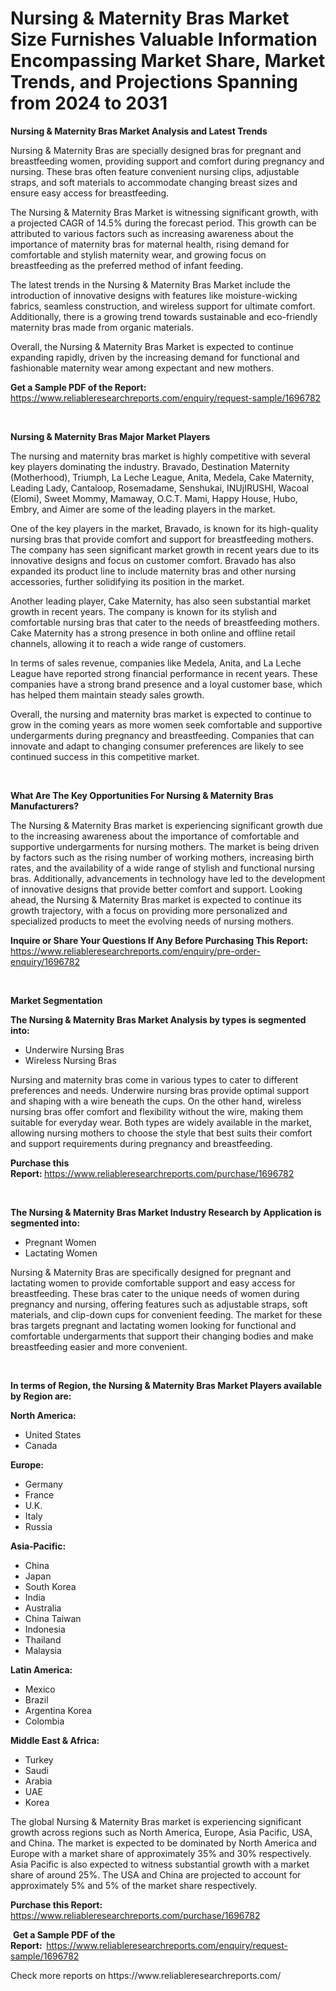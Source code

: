 <p><h1>Nursing & Maternity Bras Market Size Furnishes Valuable Information Encompassing Market Share, Market Trends, and Projections Spanning from 2024 to 2031</h1></p><p><strong>Nursing & Maternity Bras Market Analysis and Latest Trends</strong></p>
<p><p>Nursing & Maternity Bras are specially designed bras for pregnant and breastfeeding women, providing support and comfort during pregnancy and nursing. These bras often feature convenient nursing clips, adjustable straps, and soft materials to accommodate changing breast sizes and ensure easy access for breastfeeding.</p><p>The Nursing & Maternity Bras Market is witnessing significant growth, with a projected CAGR of 14.5% during the forecast period. This growth can be attributed to various factors such as increasing awareness about the importance of maternity bras for maternal health, rising demand for comfortable and stylish maternity wear, and growing focus on breastfeeding as the preferred method of infant feeding.</p><p>The latest trends in the Nursing & Maternity Bras Market include the introduction of innovative designs with features like moisture-wicking fabrics, seamless construction, and wireless support for ultimate comfort. Additionally, there is a growing trend towards sustainable and eco-friendly maternity bras made from organic materials.</p><p>Overall, the Nursing & Maternity Bras Market is expected to continue expanding rapidly, driven by the increasing demand for functional and fashionable maternity wear among expectant and new mothers.</p></p>
<p><strong>Get a Sample PDF of the Report:&nbsp;</strong> <a href="https://www.reliableresearchreports.com/enquiry/request-sample/1696782">https://www.reliableresearchreports.com/enquiry/request-sample/1696782</a></p>
<p>&nbsp;</p>
<p><strong>Nursing & Maternity Bras Major Market Players</strong></p>
<p><p>The nursing and maternity bras market is highly competitive with several key players dominating the industry. Bravado, Destination Maternity (Motherhood), Triumph, La Leche League, Anita, Medela, Cake Maternity, Leading Lady, Cantaloop, Rosemadame, Senshukai, INUjIRUSHI, Wacoal (Elomi), Sweet Mommy, Mamaway, O.C.T. Mami, Happy House, Hubo, Embry, and Aimer are some of the leading players in the market.</p><p>One of the key players in the market, Bravado, is known for its high-quality nursing bras that provide comfort and support for breastfeeding mothers. The company has seen significant market growth in recent years due to its innovative designs and focus on customer comfort. Bravado has also expanded its product line to include maternity bras and other nursing accessories, further solidifying its position in the market.</p><p>Another leading player, Cake Maternity, has also seen substantial market growth in recent years. The company is known for its stylish and comfortable nursing bras that cater to the needs of breastfeeding mothers. Cake Maternity has a strong presence in both online and offline retail channels, allowing it to reach a wide range of customers.</p><p>In terms of sales revenue, companies like Medela, Anita, and La Leche League have reported strong financial performance in recent years. These companies have a strong brand presence and a loyal customer base, which has helped them maintain steady sales growth.</p><p>Overall, the nursing and maternity bras market is expected to continue to grow in the coming years as more women seek comfortable and supportive undergarments during pregnancy and breastfeeding. Companies that can innovate and adapt to changing consumer preferences are likely to see continued success in this competitive market.</p></p>
<p>&nbsp;</p>
<p><strong>What Are The Key Opportunities For Nursing & Maternity Bras Manufacturers?</strong></p>
<p><p>The Nursing & Maternity Bras market is experiencing significant growth due to the increasing awareness about the importance of comfortable and supportive undergarments for nursing mothers. The market is being driven by factors such as the rising number of working mothers, increasing birth rates, and the availability of a wide range of stylish and functional nursing bras. Additionally, advancements in technology have led to the development of innovative designs that provide better comfort and support. Looking ahead, the Nursing & Maternity Bras market is expected to continue its growth trajectory, with a focus on providing more personalized and specialized products to meet the evolving needs of nursing mothers.</p></p>
<p><strong>Inquire or Share Your Questions If Any Before Purchasing This Report:</strong> <a href="https://www.reliableresearchreports.com/enquiry/pre-order-enquiry/1696782">https://www.reliableresearchreports.com/enquiry/pre-order-enquiry/1696782</a></p>
<p>&nbsp;</p>
<p><strong>Market Segmentation</strong></p>
<p><strong>The Nursing & Maternity Bras Market Analysis by types is segmented into:</strong></p>
<p><ul><li>Underwire Nursing Bras</li><li>Wireless Nursing Bras</li></ul></p>
<p><p>Nursing and maternity bras come in various types to cater to different preferences and needs. Underwire nursing bras provide optimal support and shaping with a wire beneath the cups. On the other hand, wireless nursing bras offer comfort and flexibility without the wire, making them suitable for everyday wear. Both types are widely available in the market, allowing nursing mothers to choose the style that best suits their comfort and support requirements during pregnancy and breastfeeding.</p></p>
<p><strong>Purchase this Report:&nbsp;</strong><a href="https://www.reliableresearchreports.com/purchase/1696782">https://www.reliableresearchreports.com/purchase/1696782</a></p>
<p>&nbsp;</p>
<p><strong>The Nursing & Maternity Bras Market Industry Research by Application is segmented into:</strong></p>
<p><ul><li>Pregnant Women</li><li>Lactating Women</li></ul></p>
<p><p>Nursing & Maternity Bras are specifically designed for pregnant and lactating women to provide comfortable support and easy access for breastfeeding. These bras cater to the unique needs of women during pregnancy and nursing, offering features such as adjustable straps, soft materials, and clip-down cups for convenient feeding. The market for these bras targets pregnant and lactating women looking for functional and comfortable undergarments that support their changing bodies and make breastfeeding easier and more convenient.</p></p>
<p>&nbsp;</p>
<p><strong>In terms of Region, the Nursing & Maternity Bras Market Players available by Region are:</strong></p>
<p>
    <p> <strong> North America: </strong>
        <ul>
            <li>United States</li>
            <li>Canada</li>
        </ul>
        </p> 
    <p> <strong> Europe: </strong>
        <ul>
            <li>Germany</li>
            <li>France</li>
            <li>U.K.</li>
            <li>Italy</li>
            <li>Russia</li>
        </ul>
        </p> 
    <p> <strong> Asia-Pacific: </strong>
        <ul>
            <li>China</li>
            <li>Japan</li>
            <li>South Korea</li>
            <li>India</li>
            <li>Australia</li>
            <li>China Taiwan</li>
            <li>Indonesia</li>
            <li>Thailand</li>
            <li>Malaysia</li>
        </ul>
        </p> 
    <p> <strong> Latin America: </strong>
        <ul>
            <li>Mexico</li>
            <li>Brazil</li>
            <li>Argentina Korea</li>
            <li>Colombia</li>
        </ul>
        </p> 
    <p> <strong> Middle East & Africa: </strong>
        <ul>
            <li>Turkey</li>
            <li>Saudi</li>
            <li>Arabia</li>
            <li>UAE</li>
            <li>Korea</li>
        </ul>
    </p>
    </p>
<p><p>The global Nursing & Maternity Bras market is experiencing significant growth across regions such as North America, Europe, Asia Pacific, USA, and China. The market is expected to be dominated by North America and Europe with a market share of approximately 35% and 30% respectively. Asia Pacific is also expected to witness substantial growth with a market share of around 25%. The USA and China are projected to account for approximately 5% and 5% of the market share respectively.</p></p>
<p><strong>Purchase this Report: </strong><a href="https://www.reliableresearchreports.com/purchase/1696782">https://www.reliableresearchreports.com/purchase/1696782</a></p>
<p>&nbsp;<strong>Get a Sample PDF of the Report:&nbsp;&nbsp;</strong><a href="https://www.reliableresearchreports.com/enquiry/request-sample/1696782">https://www.reliableresearchreports.com/enquiry/request-sample/1696782</a></p>
<p><strong></strong></p>
<p>Check more reports on https://www.reliableresearchreports.com/</p>